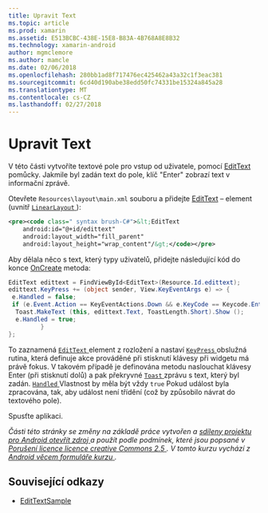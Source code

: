 ```yaml
---
title: Upravit Text
ms.topic: article
ms.prod: xamarin
ms.assetid: E513BCBC-438E-15E8-B83A-4B768A8E8B32
ms.technology: xamarin-android
author: mgmclemore
ms.author: mamcle
ms.date: 02/06/2018
ms.openlocfilehash: 280bb1ad8f717476ec425462a43a32c1f3eac381
ms.sourcegitcommit: 6cd40d190abe38edd50fc74331be15324a845a28
ms.translationtype: MT
ms.contentlocale: cs-CZ
ms.lasthandoff: 02/27/2018
---
```

# <a name="edit-text"></a>Upravit Text

V této části vytvoříte textové pole pro vstup od uživatele, pomocí [EditText](https://developer.xamarin.com/api/type/Android.Widget.EditText/) pomůcky. Jakmile byl zadán text do pole, klíč "Enter" zobrazí text v informační zprávě.

Otevřete <code>Resources\layout\main.xml</code> souboru a přidejte [EditText](https://developer.xamarin.com/api/type/Android.Widget.EditText/) – element (uvnitř [ `LinearLayout` ](https://developer.xamarin.com/api/type/Android.Widget.LinearLayout/)):

```xml
<pre><code class=" syntax brush-C#">&lt;EditText
    android:id="@+id/edittext"
    android:layout_width="fill_parent"
    android:layout_height="wrap_content"/&gt;</code></pre>
```

Aby dělala něco s text, který typy uživatelů, přidejte následující kód do konce [OnCreate](https://developer.xamarin.com/api/member/Android.App.Activity.OnCreate/) metoda:

```csharp
EditText edittext = FindViewById<EditText>(Resource.Id.edittext);
edittext.KeyPress += (object sender, View.KeyEventArgs e) => {
 e.Handled = false;
 if (e.Event.Action == KeyEventActions.Down && e.KeyCode == Keycode.Enter) {
  Toast.MakeText (this, edittext.Text, ToastLength.Short).Show ();
  e.Handled = true;
         }
};
```

To zaznamená [ `EditText` ](https://developer.xamarin.com/api/type/Android.Widget.EditText/) element z rozložení a nastaví [ `KeyPress` ](https://developer.xamarin.com/api/event/Android.Views.View.KeyPress/) obslužná rutina, která definuje akce prováděné při stisknutí klávesy při widgetu má právě fokus. V takovém případě je definována metodu naslouchat klávesy Enter (při stisknutí dolů) a pak překryvné [ `Toast` ](https://developer.xamarin.com/api/type/Android.Widget.Toast/) zprávu s text, který byl zadán. [ `Handled` ](https://developer.xamarin.com/api/property/Android.Views.View+KeyEventArgs.Handled/) Vlastnost by měla být vždy `true` Pokud událost byla zpracována, tak, aby událost není třídění (což by způsobilo návrat do textového pole).

Spusťte aplikaci.

*Části této stránky se změny na základě práce vytvořen a* [ *sdíleny projektu pro Android otevřít zdroj* ](http://code.google.com/policies.html) *a použít podle podmínek, které jsou popsané v* [ *Porušení licence licence creative Commons 2.5* ](http://creativecommons.org/licenses/by/2.5/) *. V tomto kurzu vychází z* [ *Android věcem formuláře kurzu* ](http://developer.android.com/resources/tutorials/views/hello-formstuff.html) *.*



## <a name="related-links"></a>Související odkazy

- [EditTextSample](https://developer.xamarin.com/samples/monodroid/UserInterface/EditTextSample/)
